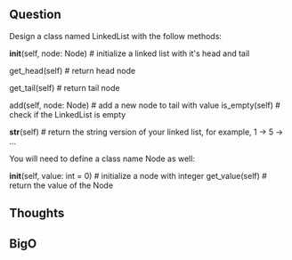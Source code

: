 ## Question

Design a class named LinkedList with the follow methods:

__init__(self, node: Node) # initialize a linked list with it's head and tail

get_head(self) # return head node

get_tail(self) # return tail node

add(self, node: Node) # add a new node to tail with value
is_empty(self) # check if the LinkedList is empty

__str__(self) # return the string version of your linked list, for example, 1 -> 5 -> ...

You will need to define a class name Node as well:

__init__(self, value: int = 0) # initialize a node with integer
get_value(self) # return the value of the Node

## Thoughts

## BigO